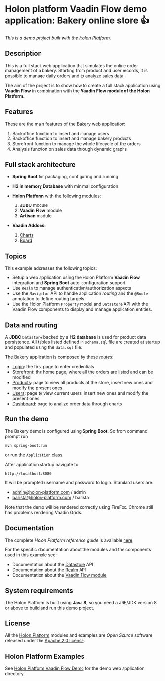 # Holon platform Vaadin Flow demo application: Bakery online store :+1:

_This is a demo project built with the [Holon Platform](https://holon-platform.com)._

## Description

This is a full stack web application that simulates the online order management of a bakery. Starting from product and user records, it is possible to manage daily orders and to analyze sales data.

The aim of the project is to show how to create a full stack application using __Vaadin Flow__ in combination with the __Vaadin Flow module of the Holon Platform__.

## Features
These are the main features of the Bakery web application:
1. Backoffice function to insert and manage users
2. Backoffice function to insert and manage bakery products
3. Storefront function to manage the whole lifecycle of the orders
4. Analysis function on sales data through dynamic graphs

## Full stack architecture

* __Spring Boot__ for packaging, configuring and running

* __H2 in memory Database__ with minimal configuration

* __Holon Platform__ with the following modules: 
  1. __JDBC__ module
  2. __Vaadin Flow__ module
  3. __Artisan__ module

* __Vaadin Addons:__
  1. [Charts](https://vaadin.com/components/vaadin-charts)
  2. [Board](https://vaadin.com/components/vaadin-board)

## Topics

This example addresses the following topics:

* Setup a web application using the Holon Platform __Vaadin Flow__ integration and __Spring Boot__ auto-configuration support.
* Use `Realm` to manage authentication/authorization aspects
* Use the `Navigator` API to handle application _routing_ and the `@Route` annotation to define routing targets. 
* Use the Holon Platform `Property` model and `Datastore` API with the Vaadin Flow components to display and manage application entities.

## Data and routing

A __JDBC__ `Datastore` backed by a __H2 database__ is used for product data persistence. All tables listed defined in `schema.sql` file are created at startup and populated using the `data.sql` file.

The Bakery application is composed by these _routes_:

* [Login](src/main/java/com/holonplatform/example/ui/vaadin/app/routes/Login.java): the first page to enter credentials
* [Storefront](src/main/java/com/holonplatform/example/ui/vaadin/app/routes/Storefront.java): the home page, where all the orders are listed and can be modified 
* [Products](src/main/java/com/holonplatform/example/ui/vaadin/app/routes/Products.java): page to view all products at the store, insert new ones and modify the present ones
* [Users](src/main/java/com/holonplatform/example/ui/vaadin/app/routes/Users.java): page to view current users, insert new ones and modify the present ones
* [Dashboard](src/main/java/com/holonplatform/example/ui/vaadin/app/routes/Dashboard.java): page to analize order data through charts

## Run the demo

The Bakery demo is configured using __Spring Boot__. So from command prompt run 

`mvn spring-boot:run`

or run the `Application` class.

After application startup navigate to:

`http://localhost:8080`

It will be prompted username and password to login. Standard users are:
* admin@holon-platform.com / admin
* barista@holon-platform.com / barista

Note that the demo will be rendered correctly using FireFox. Chrome still has problems rendering Vaadin Grids.

## Documentation

The complete _Holon Platform reference guide_ is available [here](https://docs.holon-platform.com/current/reference).

For the specific documentation about the modules and the components used in this example see:

* Documentation about the [Datastore](https://docs.holon-platform.com/current/reference/holon-core.html#Datastore)  API
* Documentation about the [Realm](https://docs.holon-platform.com/current/reference/holon-core.html#Realm)  API
* Documentation about the [Vaadin Flow module](https://docs.holon-platform.com/current/reference/holon-vaadin-flow.html)

## System requirements

The Holon Platform is built using __Java 8__, so you need a JRE/JDK version 8 or above to build and run this demo project.

## License

All the [Holon Platform](https://holon-platform.com) modules and examples are _Open Source_ software released under the [Apache 2.0 license](LICENSE.md).

## Holon Platform Examples

See [Holon Platform Vaadin Flow Demo](https://github.com/holon-platform/holon-vaadin-flow-demo) for the demo web application directory.
